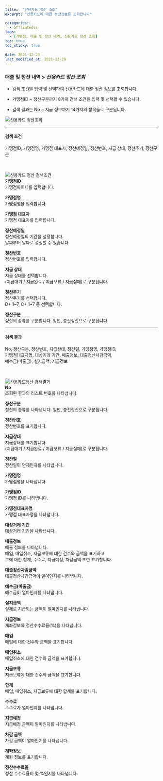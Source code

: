 ```yaml
---
title:  "신용카드 정산 조회"
excerpt: "신용카드에 대한 정산정보를 조회합니다"

categories:
  - affliatedss
tags:
  - [가맹점, 매출 및 정산 내역, 신용카드 정산 조회]
toc: true
toc_sticky: true
 
date: 2021-12-29
last_modified_at: 2021-12-29
---
```

### 매출 및 정산 내역 > *신용카드 정산 조회*
- 검색 조건을 입력 및 선택하여 신용카드에 대한 정산 정보를 조회합니다.

- 가맹점ID ~ 정산구분까지 8가지 검색 조건을 입력 및 선택할 수 있습니다.

- 검색 결과는 No ~ 지급 정보까지 14가지의 항목들로 구분됩니다.

![신용카드 정산조회](https://user-images.githubusercontent.com/95394003/147635498-0b79433d-b908-45eb-bcf5-4de63266a8fc.jpeg)
<br>

---

#### 검색 조건
가맹점ID, 가맹점명, 가맹점 대표자, 정산예정일, 정산번호, 지급 상태, 정산주기, 정산구분<br>
<br>
<br>

![신용카드 정산 검색조건](https://user-images.githubusercontent.com/95394003/147635502-269bd217-416c-402e-a325-e029399d60ca.jpeg)<br>
**가맹점ID**<br>
가맹점아이디를 입력합니다.

**가맹점명**<br>
가맹점명을 입력합니다.

**가맹점 대표자**<br>
가맹점 대표자를 입력합니다.

**정산예정일**<br>
정산예정일의 기간을 설정합니다.<br>날짜부터 날짜로 설정할 수 있습니다.

**정산번호**<br>
정산번호를 입력합니다.

**지급 상태**<br>
지급 상태를 선택합니다.<br>(지급대기 / 지급완료 / 지급보류 / 지급실패)로 구분됩니다.

**정산주기**<br>
정산주기를 선택합니다.<br>
D+ 1~7, C+ 1~7 중 선택합니다.

**정산구분**<br>
정산의 종류를 구분합니다. 일반, 충전정산으로 구분됩니다.
<br>

---

#### 검색 결과
No, 정산구분, 정산번호, 지급상태, 정산일, 가맹점명, 가맹점ID,<br>가맹점대표자명, 대상거래 기간, 매출정보, 대출정산차감금액,<br>예수금(미출금), 실지급액, 지급정보<br>
<br>
<br>

![신용카드정산 검색결과](https://user-images.githubusercontent.com/95394003/147635503-b4865108-866d-4959-9e27-f252898b2387.jpeg)<br>
**No**<br>
조회된 결과의 리스트 번호를 나타냅니다.

**정산구분**<br>
정산의 종류를 나타냅니다. 일반, 충전정산으로 구분됩니다.

**정산번호**<br>
정산번호를 표기합니다.

**지급상태**<br>
지급상태를 표기합니다.<br>(지급대기 / 지급완료 / 지급보류 / 지급실패)로 구분됩니다.

**정산일**<br>
정산일이 언제인지를 나타냅니다.

**가맹점명**<br>
가맹점명을 나타냅니다.

**가맹점ID**<br>
가맹점 ID를 나타냅니다.

**가맹점대표자명**<br>
가맹점 대표자명을 나타냅니다.

**대상거래 기간**<br>
대상거래 기간을 나타냅니다.

**매출정보**<br>
매출 정보를 나타냅니다.<br>
매입, 매입취소, 지급보류에 대한 건수와 금액을 표기하고<br>그에 대한 합계, 수수료, 지급예정, 차감금액 또한 표기합니다.

**대출정산차감금액**<br>
대출정산차감금액이 얼마인지를 나타냅니다.

**예수금(미출금)**<br>
예수금이 얼마인지를 나타냅니다.

**실지급액**<br>
실제로 지급되는 금액이 얼마인지를 나타냅니다.

**지급정보**<br>
계좌정보와 정산수수료율(%)을 나타냅니다.

**매입**<br>
매입에 대한 건수와 금액을 표기합니다.

**매입취소**<br>
매입취소에 대한 건수와 금액을 표기합니다.

**지급보류**<br>
지급보류에 대한 건수와 금액을 표기합니다.

**합계**<br>
매입, 매입취소, 지급보류에 대한 합계를 표기합니다.

**수수료**<br>
수수료가 얼마인지를 나타냅니다.

**지급예정**<br>
지급예정 금액이 얼마인지를 나타냅니다.

**차감 금액**<br>
차감 금액이 얼마인지를 나타냅니다.

**계좌정보**<br>
계좌 정보를 표기합니다.

**정산수수료율**<br>
정산 수수료율이 몇 %인지를 나타냅니다.